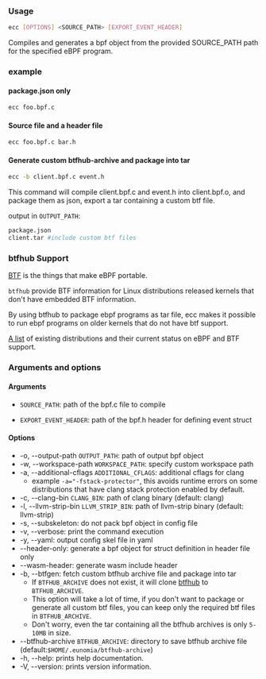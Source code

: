 ### Usage

```sh
ecc [OPTIONS] <SOURCE_PATH> [EXPORT_EVENT_HEADER]
```

Compiles and generates a bpf object from the provided SOURCE_PATH path for the specified eBPF program.

### example

#### package.json only

```sh
ecc foo.bpf.c
```

#### Source file and a header file

```sh
ecc foo.bpf.c bar.h
```

#### Generate custom btfhub-archive and package into tar

```sh
ecc -b client.bpf.c event.h
```

This command will compile client.bpf.c and event.h into client.bpf.o,
and package them as json, export a tar containing a custom btf file.

output in `OUTPUT_PATH`:

```sh
package.json
client.tar #include custom btf files
```

### btfhub Support

[BTF](https://github.com/aquasecurity/btfhub) is the things that make eBPF portable.

`btfhub` provide BTF information for Linux distributions released kernels
that don't have embedded BTF information.

By using btfhub to package ebpf programs as tar file,
ecc makes it possible to run ebpf programs on older kernels that do not have btf support.

[A list](https://github.com/aquasecurity/btfhub/blob/main/docs/supported-distros.md)
of existing distributions and their current status on eBPF and BTF support.


### Arguments and options

#### Arguments

- `SOURCE_PATH`: path of the bpf.c file to compile

- `EXPORT_EVENT_HEADER`: path of the bpf.h header for defining event struct


#### Options

- -o, --output-path `OUTPUT_PATH`: path of output bpf object
- -w, --workspace-path `WORKSPACE_PATH`: specify custom workspace path
- -a, --additional-cflags `ADDITIONAL_CFLAGS`: additional cflags for clang
  - example `-a="-fstack-protector"`,
  this avoids runtime errors on some distributions that have clang stack protection enabled by default.
- -c, --clang-bin `CLANG_BIN`: path of clang binary (default: clang)
- -l, --llvm-strip-bin `LLVM_STRIP_BIN`: path of llvm-strip binary (default: llvm-strip)
- -s, --subskeleton: do not pack bpf object in config file
- -v, --verbose: print the command execution
- -y, --yaml: output config skel file in yaml
- --header-only: generate a bpf object for struct definition in header file only
- --wasm-header: generate wasm include header
- -b, --btfgen: fetch custom btfhub archive file and package into tar
  - If `BTFHUB_ARCHIVE` does not exist, it will clone
  [btfhub](https://github.com/aquasecurity/btfhub-archive) to `BTFHUB_ARCHIVE`.
  - This option will take a lot of time, if you don't want to package or generate all custom btf files,
  you can keep only the required btf files in `BTFHUB_ARCHIVE`.
  - Don't worry, even the tar containing all the btfhub archives is only `5-10MB` in size.
- --btfhub-archive `BTFHUB_ARCHIVE`: directory to save btfhub archive file (default:`$HOME/.eunomia/btfhub-archive`)
- -h, --help: prints help documentation.
- -V, --version: prints version information.
